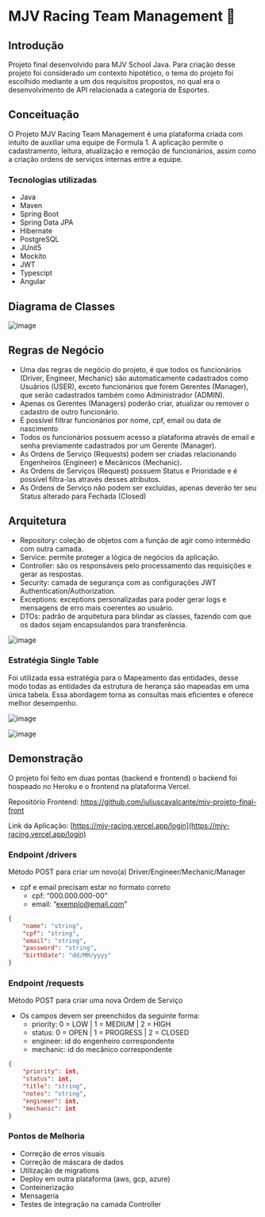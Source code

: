 # MJV Racing Team Management 🏁

## Introdução

Projeto final desenvolvido para MJV School Java. Para criação desse projeto foi considerado um contexto hipotético, o tema do projeto foi escolhido mediante a um dos requisitos propostos, no qual era o desenvolvimento de API relacionada a categoria de Esportes.

## Conceituação

O Projeto MJV Racing Team Management é uma plataforma criada com intuíto de auxiliar uma equipe de Formula 1. A aplicação permite o cadastramento, leitura, atualização e remoção de funcionários, assim como a criação ordens de serviços internas entre a equipe.

### Tecnologias utilizadas
- Java
- Maven
- Spring Boot
- Spring Data JPA
- Hibernate
- PostgreSQL
- JUnit5
- Mockito
- JWT
- Typescipt
- Angular

## Diagrama de Classes

![image](https://user-images.githubusercontent.com/89096854/199824554-67385d19-0c7a-4d94-8d78-23cabe6ce43f.png)

## Regras de Negócio

- Uma das regras de negócio do projeto, é que todos os funcionários (Driver, Engineer, Mechanic) são automaticamente cadastrados como Usuários (USER), exceto funcionários que forem Gerentes (Manager), que serão cadastrados também como Administrador (ADMIN).
- Apenas os Gerentes (Managers) poderão criar, atualizar ou remover o cadastro de outro funcionário.
- É possível filtrar funcionários por nome, cpf, email ou data de nascimento
- Todos os funcionários possuem acesso a plataforma através de email e senha previamente cadastrados por um Gerente (Manager).
- As Ordens de Serviço (Requests) podem ser criadas relacionando Engenheiros (Engineer) e Mecânicos (Mechanic).
- As Ordens de Serviços (Request) possuem Status e Prioridade e é possível filtra-las através desses atributos.
- As Ordens de Serviço não podem ser excluídas, apenas deverão ter seu Status alterado para Fechada (Closed)

## Arquitetura 

- Repository: coleção de objetos com a função de agir como intermédio com outra camada.
- Service: permite proteger a lógica de negócios da aplicação.
- Controller: são os responsáveis pelo processamento das requisições e gerar as respostas.
- Security: camada de segurança com as configurações JWT Authentication/Authorization.
- Exceptions: exceptions personalizadas para poder gerar logs e mensagens de erro mais coerentes ao usuário.
- DTOs: padrão de arquitetura para blindar as classes, fazendo com que os dados sejam encapsulandos para transferência.

![image](https://user-images.githubusercontent.com/89096854/199824633-256ed329-a244-40ab-af78-4c4afdd75221.png)

### Estratégia Single Table 
Foi utilizada essa estratégia para o Mapeamento das entidades, desse modo todas as entidades da estrutura de herança são mapeadas em uma única tabela. 
Essa abordagem torna as consultas mais eficientes e oferece melhor desempenho. 

![image](https://user-images.githubusercontent.com/89096854/199834954-d2d45287-5f84-4a92-9b63-a311566a8205.png)

![image](https://user-images.githubusercontent.com/89096854/199834927-ffe03b6e-3b88-44ad-a467-e7d4ec6c4f24.png)


## Demonstração

O projeto foi feito em duas pontas (backend e frontend) o backend foi hospeado no Heroku e o frontend na plataforma Vercel.

Repositório Frontend: https://github.com/juliuscavalcante/mjv-projeto-final-front

Link da Aplicação: [https://mjv-racing.vercel.app/login](https://mjv-racing.vercel.app/login)

### Endpoint /drivers

Método POST para criar um novo(a) Driver/Engineer/Mechanic/Manager

- cpf e email precisam estar no formato correto
    - cpf: “000.000.000-00”
    - email: “exemplo@email.com”

```json
{
    "name": "string",
    "cpf": "string",
    "email": "string",
    "password": "string",
    "birthDate": "dd/MM/yyyy"
}
```

### Endpoint /requests

Método POST para criar uma nova Ordem de Serviço

- Os campos devem ser preenchidos da seguinte forma:
    - priority: 0 = LOW | 1 = MEDIUM | 2 = HIGH
    - status: 0 = OPEN | 1 = PROGRESS | 2 = CLOSED
    - engineer: id do engenheiro correspondente
    - mechanic: id do mecânico correspondente

```json
{
    "priority": int,
    "status": int,
    "title": "string",
    "notes": "string",
    "engineer": int,
    "mechanic": int
}
```

### Pontos de Melhoria

- Correção de erros visuais
- Correção de máscara de dados
- Utilização de migrations
- Deploy em outra plataforma (aws, gcp, azure)
- Conteinerização
- Mensageria 
- Testes de integração na camada Controller


